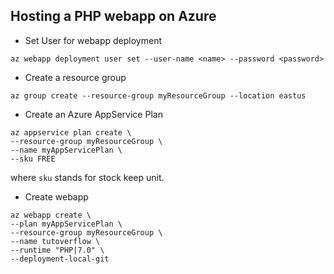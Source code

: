 ## Hosting a PHP webapp on Azure

- Set User for webapp deployment

```
az webapp deployment user set --user-name <name> --password <password>
```

- Create a resource group 

```
az group create --resource-group myResourceGroup --location eastus
```

-  Create an Azure AppService Plan

```
az appservice plan create \
--resource-group myResourceGroup \
--name myAppServicePlan \
--sku FREE
```
where ```sku``` stands for stock keep unit.

- Create webapp

```
az webapp create \
--plan myAppServicePlan \
--resource-group myResourceGroup \
--name tutoverflow \
--runtime "PHP|7.0" \
--deployment-local-git
```

